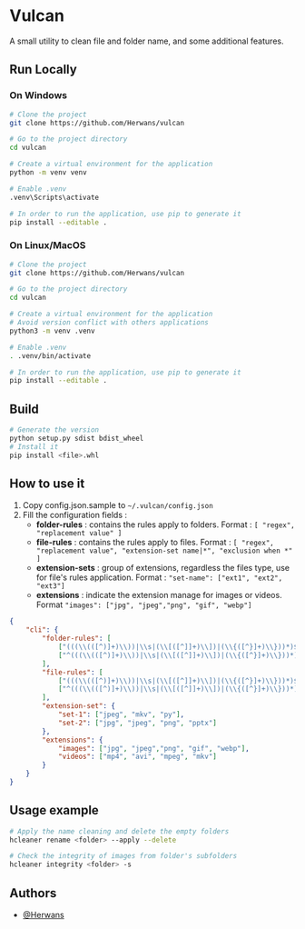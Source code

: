
# Vulcan

A small utility to clean file and folder name, and some additional features.

## Run Locally
### On Windows
```bash
# Clone the project
git clone https://github.com/Herwans/vulcan

# Go to the project directory
cd vulcan

# Create a virtual environment for the application
python -m venv venv

# Enable .venv
.venv\Scripts\activate

# In order to run the application, use pip to generate it
pip install --editable .
```

### On Linux/MacOS
```bash
# Clone the project
git clone https://github.com/Herwans/vulcan

# Go to the project directory
cd vulcan

# Create a virtual environment for the application
# Avoid version conflict with others applications
python3 -m venv .venv

# Enable .venv
. .venv/bin/activate

# In order to run the application, use pip to generate it
pip install --editable .
```

## Build

```bash
# Generate the version
python setup.py sdist bdist_wheel
# Install it
pip install <file>.whl
```

## How to use it
1. Copy config.json.sample to `~/.vulcan/config.json`
2. Fill the configuration fields :
   * **folder-rules** : contains the rules apply to folders. Format : `[ "regex", "replacement value" ]` 
   * **file-rules** : contains the rules apply to files. Format : `[ "regex", "replacement value", "extension-set name|*", "exclusion when *" ]`
   * **extension-sets** : group of extensions, regardless the files type, use for file's rules application. Format : `"set-name": ["ext1", "ext2", "ext3"]`
   * **extensions** : indicate the extension manage for images or videos. Format `"images": ["jpg", "jpeg","png", "gif", "webp"]`


```json
{
    "cli": {
        "folder-rules": [
            ["(((\\(([^)]+)\\))|\\s|(\\[([^]]+)\\])|(\\{([^}]+)\\}))*)$",""],
            ["^(((\\(([^)]+)\\))|\\s|(\\[([^]]+)\\])|(\\{([^}]+)\\}))*)",""]
        ],
        "file-rules": [
            ["(((\\(([^)]+)\\))|\\s|(\\[([^]]+)\\])|(\\{([^}]+)\\}))*)$","", "*", "zip,rar,7zip"],
            ["^(((\\(([^)]+)\\))|\\s|(\\[([^]]+)\\])|(\\{([^}]+)\\}))*)","", "*", "zip,rar,7zip"]
        ],
        "extension-set": {
            "set-1": ["jpeg", "mkv", "py"],
            "set-2": ["jpg", "jpeg", "png", "pptx"]
        },
        "extensions": {
            "images": ["jpg", "jpeg","png", "gif", "webp"],
            "videos": ["mp4", "avi", "mpeg", "mkv"]
        }
    }
}
```

## Usage example
```bash
# Apply the name cleaning and delete the empty folders
hcleaner rename <folder> --apply --delete

# Check the integrity of images from folder's subfolders
hcleaner integrity <folder> -s
```

## Authors

- [@Herwans](https://www.github.com/Herwans)
